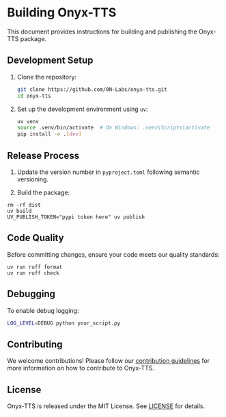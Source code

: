 # Building Onyx-TTS

This document provides instructions for building and publishing the Onyx-TTS package.

## Development Setup

1. Clone the repository:
   ```bash
   git clone https://github.com/0N-Labs/onyx-tts.git
   cd onyx-tts
   ```

2. Set up the development environment using `uv`:
   ```bash
   uv venv
   source .venv/bin/activate  # On Windows: .venv\Scripts\activate
   pip install -e .[dev]
   ```

## Release Process

1. Update the version number in `pyproject.toml` following semantic versioning.

2. Build the package:

```console
rm -rf dist
uv build
UV_PUBLISH_TOKEN="pypi token here" uv publish
```

## Code Quality

Before committing changes, ensure your code meets our quality standards:

```console
uv run ruff format
uv run ruff check
```

## Debugging

To enable debug logging:

```bash
LOG_LEVEL=DEBUG python your_script.py
```

## Contributing

We welcome contributions! Please follow our [contribution guidelines](CONTRIBUTE.md) for more information on how to contribute to Onyx-TTS.

## License

Onyx-TTS is released under the MIT License. See [LICENSE](LICENSE) for details.
